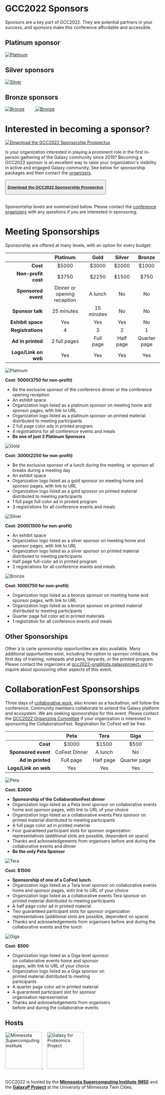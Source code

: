 <slot name="/events/gcc2022/header" />

# GCC2022 Sponsors

Sponsors are a key part of GCC2022.  They are potential partners in your success, and sponsors make this conference affordable and accessible.

## Platinum sponsor

<a href="https://aws.amazon.com/" target="_blank">
  <!-- <img src="/images/events/gcc2022/aws-logo.png" alt="Platinum" style="max-width: 75%;" /> -->
  <img src="/images/logos/aws-logo-smile-dark.png" alt="Platinum" style="max-width: 75%;" />
</a>

## Silver sponsors

<a href="https://galaxyworks.io/" target="_blank">
  <img src="/images/logos/galaxyworks-logo.png" alt="Silver" style="max-width: 50%;" />
</a>

## Bronze sponsors

<a href="https://www.thermofisher.com/us/en/home.html" target="_blank">
  <img src="/images/logos/thermo-fisher-logo.jpg" alt="Bronze" style="max-width: 25%; padding-right: 2rem;" />
</a>
<a href="https://www.limagrain.com/en" target="_blank">
  <img src="/images/logos/limagrain-logo-text.png" alt="Bronze" style="max-width: 25%;" />
</a>


# Interested in becoming a sponsor?

<div class="float-right">

[![Download the GCC2022 Sponsorship Prospectus](/images/events/gcc2022/sponsors/prospectus-thumb.png)](https://depot.galaxyproject.org/hub/attachments/events/gcc2022/gcc2022-sponsorship-prospectus.pdf)

</div>

Is your organization interested in playing a prominent role in the first
in-person gathering of the Galaxy community since 2019? Becoming a GCC2022
sponsor is an excellent way to raise your organization's visibility in active
and engaged Galaxy community.  See below for sponsorship packages and then
contact the [organizers](/events/gcc2022/organizers/).

<button type="button" class="btn btn-secondary">

  **[Download the GCC2022 Sponsorship Prospectus](https://depot.galaxyproject.org/hub/attachments/events/gcc2022/gcc2022-sponsorship-prospectus.pdf)**

</button>
<br /><br />

Sponsortship levels are summarized below.  Please contact the [conference organizers](/events/gcc2022/organizers/) with any questions if you are interested in sponsoring.


# Meeting Sponsorships

Sponsorship are offered at many levels, with an option for every budget:

| | Platinum | Gold | Silver | Bronze |
| ----: | :----: | :----: | :----: | :----: |
| **Cost** | $5000 | $3000 | $2000 | $1000  |
| **Non-profit cost** | $3750 | $2250 | $1500 | $750 |
| **Sponsored event** | Dinner or opening reception | A lunch | No | No |
| **Sponsor talk** | 25 minutes | 15 minutes | No | No |
| **Exhibit space** | Yes | Yes | Yes | No |
| **Registrations** | 4 | 3 | 2 | 1 |
| **Ad in printed** | 2 full pages | Full page | Half page | Quarter page |
| **Logo/Link on web** | Yes | Yes | Yes | Yes |

<div class="card-deck">

<!-- Platinum -->
<div class="card" style="min-width: 33%; max-width: 40rem;">
<img src="/images/events/gcc2022/sponsors/platinum.png" class="card-img-top" alt="Platinum" />

**Cost: $5000 ($3750 for non-profit)**

* Be the exclusive sponsor of the conference dinner or the conference opening reception
* An exhibit space
* Organization logo listed as a platinum sponsor on meeting home and sponsor pages, with link to URL
* Organization logo listed as a platinum sponsor on printed material distributed to meeting participants
* 2 full page color ads in printed program
* 4 registrations for all conference events and meals
* **Be one of just 2 Platinum Sponsors**

</div>

<!-- Gold -->
<div class="card" style="min-width: 33%; max-width: 40rem;">
<img src="/images/events/gcc2022/sponsors/gold.png" class="card-img-top" alt="Gold" />

**Cost: $3000 ($2250 for non-profit)**

* Be the exclusive sponsor of a lunch during the meeting, or sponsor all breaks during a meeting day
* An exhibit space
* Organization logo listed as a gold sponsor on meeting home and sponsor pages, with link to URL
* Organization logo listed as a gold sponsor on printed material distributed to meeting participants
* 1 full page full color ad in printed program
* 3 registrations for all conference events and meals

</div>

<!-- Silver -->
<div class="card" style="min-width: 33%; max-width: 40rem;">
<img src="/images/events/gcc2022/sponsors/silver.png" class="card-img-top" alt="Silver" />

**Cost: $2000 ($1500 for non-profit)**

* An exhibit space
* Organization logo listed as a silver sponsor on meeting home and sponsor pages, with link to URL
* Organization logo listed as a silver sponsor on printed material distributed to meeting participants
* Half page full-color ad in printed program
* 2 registrations for all conference events and meals

</div>

<!-- Bronze -->
<div class="card" style="min-width: 33%; max-width: 40rem;">
<img src="/images/events/gcc2022/sponsors/bronze.png" class="card-img-top" alt="Bronze" />

**Cost: $1000 ($750 for non-profit)**

* Organization logo listed as a bronze sponsor on meeting home and sponsor pages, with link to URL
* Organization logo listed as a bronze sponsor on printed material distributed to meeting participants
* Quarter page full color ad in printed materials
* 1 registration for all conference events and meals

</div>
</div>

## Other Sponsorships

Other à la carte sponsorship opportunities are also available. Many additional opportunities exist, including the option to sponsor childcare, the first day of training, notepads and pens, lanyards, or the printed program. Please contact the organizers at gcc2022-org@lists.galaxyproject.org to inquire about sponsoring other aspects of this event.

# CollaborationFest Sponsorships

Three days of [collaborative work](/events/gcc2022/cofest/), also known as a hackathon, will follow the conference. Community members collaborate to extend the Galaxy platform and ecosystem. We are seeking sponsorships for this event. Please contact the [GCC2022 Organizing Committee](/events/gcc2019/organizers/) if your organization is interested in sponsoring the CollaborationFest. Registration for CoFest will be free.


| | Peta | Tera | Giga |
| ----: | :----: | :----: | :----: |
| **Cost** | $3000 | $1500 | $500 |
| **Sponsored event** | CoFest Dinner | A lunch | No |
| **Ad in printed** | Full page | Half page | Quarter page |
| **Logo/Link on web** | Yes | Yes | Yes |


<div class="card-deck">

<!-- Peta -->
<div class="card" style="min-width: 18rem; max-width: 40rem;">
<img src="/images/events/gcc2022/sponsors/peta.png" class="card-img-top" alt="Peta" />

**Cost: $3000**

* **Sponsorship of the CollaborationFest dinner**
* Organization logo listed as a Peta level sponsor on collaborative events home and sponsor pages, with link to URL of your choice
* Organization logo listed as a collaborative events Peta sponsor on printed material distributed to meeting participants
* A full page color ad in printed material
* Four guaranteed participant slots for sponsor organization representatives (additional slots are possible, dependent on space)
* Thanks and acknowledgements from organisers before and during the collaborative events and dinner
* **Be the only Peta Sponsor**

</div>

<!-- Tera -->
<div class="card" style="min-width: 15rem; max-width: 40rem;">
<img src="/images/events/gcc2022/sponsors/tera.png" class="card-img-top" alt="Tera" />

**Cost: $1500**

* **Sponsorship of one of a CoFest lunch.**
* Organization logo listed as a Tera level sponsor on collaborative events home and sponsor pages, with link to URL of your choice
* Organization logo listed as a collaborative events Tera sponsor on printed material distributed to meeting participants
* A half page color ad in printed material
* Two guaranteed participant slots for sponsor organization representatives (additional slots are possible, dependent on space)
* Thanks and acknowledgements from organisers before and during the collaborative events and the lunch

</div>


<!-- Giga -->
<div class="card" style="min-width: 12rem; max-width: 21.5rem;">
<img src="/images/events/gcc2022/sponsors/giga.png" class="card-img-top" alt="Giga" />

**Cost: $500**

* Organization logo listed as a Giga level sponsor on collaborative events home and sponsor pages, with link to URL of your choice
* Organization logo listed as a Giga sponsor on printed material distributed to meeting participants
* A quarter page color ad in printed material
* A guaranteed participant slot for sponsor organisation representative
* Thanks and acknowledgements from organisers before and during the collaborative events

</div>
</div>




## Hosts

<div class="center">
  <a href="https://www.msi.umn.edu/">
    <img src="/images/events/gcc2022/msi-logo-text.png"
      alt="Minnesota Supercomputing Institute" height="120" />
  </a> &nbsp;&nbsp;
  <a href="http://galaxyp.org/">
    <img src="/images/events/gcc2022/galaxyp-logo-text.png"
      alt="Galaxy for Proteomics Project" height="120" />
  </a>
</div>

<br />

GCC2022 is hosted by the **[Minnesota Supercomputing Institute (MSI)](https://www.msi.umn.edu/)** and the **[GalaxyP Project](http://galaxyp.org/)** at the University of Minnesota Twin Cities.
